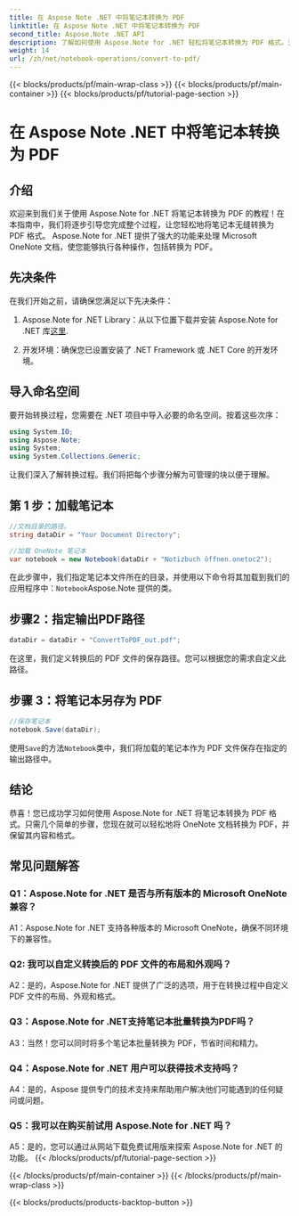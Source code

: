 ```yaml
---
title: 在 Aspose Note .NET 中将笔记本转换为 PDF
linktitle: 在 Aspose Note .NET 中将笔记本转换为 PDF
second_title: Aspose.Note .NET API
description: 了解如何使用 Aspose.Note for .NET 轻松将笔记本转换为 PDF 格式。无缝保留内容和格式。
weight: 14
url: /zh/net/notebook-operations/convert-to-pdf/
---
```


{{< blocks/products/pf/main-wrap-class >}}
{{< blocks/products/pf/main-container >}}
{{< blocks/products/pf/tutorial-page-section >}}

# 在 Aspose Note .NET 中将笔记本转换为 PDF

## 介绍

欢迎来到我们关于使用 Aspose.Note for .NET 将笔记本转换为 PDF 的教程！在本指南中，我们将逐步引导您完成整个过程，让您轻松地将笔记本无缝转换为 PDF 格式。 Aspose.Note for .NET 提供了强大的功能来处理 Microsoft OneNote 文档，使您能够执行各种操作，包括转换为 PDF。

## 先决条件

在我们开始之前，请确保您满足以下先决条件：

1.  Aspose.Note for .NET Library：从以下位置下载并安装 Aspose.Note for .NET 库[这里](https://releases.aspose.com/note/net/).
   
2. 开发环境：确保您已设置安装了 .NET Framework 或 .NET Core 的开发环境。

## 导入命名空间

要开始转换过程，您需要在 .NET 项目中导入必要的命名空间。按着这些次序：

```csharp
using System.IO;
using Aspose.Note;
using System;
using System.Collections.Generic;
```

让我们深入了解转换过程。我们将把每个步骤分解为可管理的块以便于理解。

## 第 1 步：加载笔记本

```csharp
//文档目录的路径。
string dataDir = "Your Document Directory";

//加载 OneNote 笔记本
var notebook = new Notebook(dataDir + "Notizbuch öffnen.onetoc2");
```

在此步骤中，我们指定笔记本文件所在的目录，并使用以下命令将其加载到我们的应用程序中：`Notebook`Aspose.Note 提供的类。

## 步骤2：指定输出PDF路径

```csharp
dataDir = dataDir + "ConvertToPDF_out.pdf";
```

在这里，我们定义转换后的 PDF 文件的保存路径。您可以根据您的需求自定义此路径。

## 步骤 3：将笔记本另存为 PDF

```csharp
//保存笔记本
notebook.Save(dataDir);
```

使用`Save`的方法`Notebook`类中，我们将加载的笔记本作为 PDF 文件保存在指定的输出路径中。

## 结论

恭喜！您已成功学习如何使用 Aspose.Note for .NET 将笔记本转换为 PDF 格式。只需几个简单的步骤，您现在就可以轻松地将 OneNote 文档转换为 PDF，并保留其内容和格式。

## 常见问题解答

### Q1：Aspose.Note for .NET 是否与所有版本的 Microsoft OneNote 兼容？

A1：Aspose.Note for .NET 支持各种版本的 Microsoft OneNote，确保不同环境下的兼容性。

### Q2: 我可以自定义转换后的 PDF 文件的布局和外观吗？

A2：是的，Aspose.Note for .NET 提供了广泛的选项，用于在转换过程中自定义 PDF 文件的布局、外观和格式。

### Q3：Aspose.Note for .NET支持笔记本批量转换为PDF吗？

A3：当然！您可以同时将多个笔记本批量转换为 PDF，节省时间和精力。

### Q4：Aspose.Note for .NET 用户可以获得技术支持吗？

A4：是的，Aspose 提供专门的技术支持来帮助用户解决他们可能遇到的任何疑问或问题。

### Q5：我可以在购买前试用 Aspose.Note for .NET 吗？

A5：是的，您可以通过从网站下载免费试用版来探索 Aspose.Note for .NET 的功能。
{{< /blocks/products/pf/tutorial-page-section >}}

{{< /blocks/products/pf/main-container >}}
{{< /blocks/products/pf/main-wrap-class >}}

{{< blocks/products/products-backtop-button >}}
